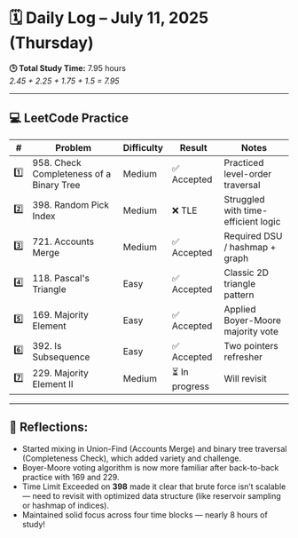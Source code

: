 # 🗓️ Daily Log – July 11, 2025 (Thursday)

**🕒 Total Study Time:** 7.95 hours  
*2.45 + 2.25 + 1.75 + 1.5 = 7.95*

---

## 💻 LeetCode Practice

| #   | Problem                                      | Difficulty | Result     | Notes                              |
|-----|----------------------------------------------|------------|------------|-------------------------------------|
| 1️⃣ | 958. Check Completeness of a Binary Tree     | Medium     | ✅ Accepted | Practiced level-order traversal     |
| 2️⃣ | 398. Random Pick Index                       | Medium     | ❌ TLE      | Struggled with time-efficient logic|
| 3️⃣ | 721. Accounts Merge                          | Medium     | ✅ Accepted | Required DSU / hashmap + graph      |
| 4️⃣ | 118. Pascal's Triangle                       | Easy       | ✅ Accepted | Classic 2D triangle pattern         |
| 5️⃣ | 169. Majority Element                        | Easy       | ✅ Accepted | Applied Boyer-Moore majority vote   |
| 6️⃣ | 392. Is Subsequence                          | Easy       | ✅ Accepted | Two pointers refresher              |
| 7️⃣ | 229. Majority Element II                     | Medium     | ⏳ In progress | Will revisit                        |

---

## 🧠 Reflections:
- Started mixing in Union-Find (Accounts Merge) and binary tree traversal (Completeness Check), which added variety and challenge.
- Boyer-Moore voting algorithm is now more familiar after back-to-back practice with 169 and 229.
- Time Limit Exceeded on **398** made it clear that brute force isn’t scalable — need to revisit with optimized data structure (like reservoir sampling or hashmap of indices).
- Maintained solid focus across four time blocks — nearly 8 hours of study!

